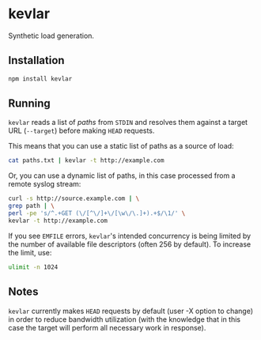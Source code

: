 # kevlar

Synthetic load generation.

## Installation

```bash
npm install kevlar
```

## Running

`kevlar` reads a list of _paths_ from `STDIN` and resolves them against
a target URL (`--target`) before making `HEAD` requests.

This means that you can use a static list of paths as a source of load:

```bash
cat paths.txt | kevlar -t http://example.com
```

Or, you can use a dynamic list of paths, in this case processed from a remote
syslog stream:

```bash
curl -s http://source.example.com | \
grep path | \
perl -pe 's/^.+GET (\/[^\/]+\/[\w\/\.]+).+$/\1/' \
kevlar -t http://example.com
```

If you see `EMFILE` errors, `kevlar`'s intended concurrency is being limited by
the number of available file descriptors (often 256 by default). To increase
the limit, use:

```bash
ulimit -n 1024
```

## Notes

`kevlar` currently makes `HEAD` requests by default (user -X option to change) in order to reduce bandwidth
utilization (with the knowledge that in this case the target will perform all
necessary work in response).
